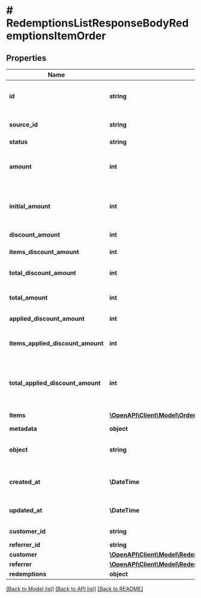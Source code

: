 # # RedemptionsListResponseBodyRedemptionsItemOrder

## Properties

Name | Type | Description | Notes
------------ | ------------- | ------------- | -------------
**id** | **string** | Unique ID assigned by Voucherify of an existing order that will be linked to the redemption of this request. | [optional]
**source_id** | **string** | Unique source ID of an existing order that will be linked to the redemption of this request. | [optional]
**status** | **string** | The order status. | [optional]
**amount** | **int** | A positive integer in the smallest currency unit (e.g. 100 cents for $1.00) representing the total amount of the order. This is the sum of the order items&#39; amounts. | [optional]
**initial_amount** | **int** | A positive integer in the smallest currency unit (e.g. 100 cents for $1.00) representing the total amount of the order. This is the sum of the order items&#39; amounts. | [optional]
**discount_amount** | **int** | Sum of all order-level discounts applied to the order. | [optional]
**items_discount_amount** | **int** | Sum of all product-specific discounts applied to the order. | [optional]
**total_discount_amount** | **int** | Sum of all order-level AND all product-specific discounts applied to the order. | [optional]
**total_amount** | **int** | Order amount after undoing all the discounts through the rollback redemption. | [optional]
**applied_discount_amount** | **int** | This field shows the order-level discount applied. | [optional]
**items_applied_discount_amount** | **int** | Sum of all product-specific discounts applied in a particular request.   &#x60;sum(items, i &#x3D;&gt; i.applied_discount_amount)&#x60; | [optional]
**total_applied_discount_amount** | **int** | Sum of all order-level AND all product-specific discounts applied in a particular request.   &#x60;total_applied_discount_amount&#x60; &#x3D; &#x60;applied_discount_amount&#x60; + &#x60;items_applied_discount_amount&#x60; | [optional]
**items** | [**\OpenAPI\Client\Model\OrderCalculatedItem[]**](OrderCalculatedItem.md) | Array of items applied to the order. | [optional]
**metadata** | **object** |  | [optional]
**object** | **string** | The type of the object represented by JSON. | [optional] [default to 'order']
**created_at** | **\DateTime** | Timestamp representing the date and time when the order was created. The value is shown in the ISO 8601 format. | [optional]
**updated_at** | **\DateTime** | Timestamp representing the date and time when the order was last updated in ISO 8601 format. | [optional]
**customer_id** | **string** | Unique customer ID of the customer making the purchase. | [optional]
**referrer_id** | **string** | Unique referrer ID. | [optional]
**customer** | [**\OpenAPI\Client\Model\RedemptionsListResponseBodyRedemptionsItemOrderCustomer**](RedemptionsListResponseBodyRedemptionsItemOrderCustomer.md) |  | [optional]
**referrer** | [**\OpenAPI\Client\Model\RedemptionsListResponseBodyRedemptionsItemOrderReferrer**](RedemptionsListResponseBodyRedemptionsItemOrderReferrer.md) |  | [optional]
**redemptions** | **object** |  | [optional]

[[Back to Model list]](../../README.md#models) [[Back to API list]](../../README.md#endpoints) [[Back to README]](../../README.md)
